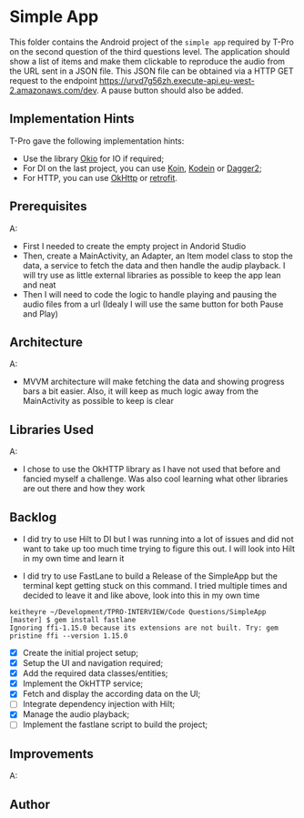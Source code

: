 # Simple App

This folder contains the Android project of the `simple app` required by T-Pro on the second question of the third questions level. The application should show a list of items and make them clickable to reproduce the audio from the URL sent in a JSON file. This JSON file can be obtained via a HTTP GET request to the endpoint https://urvd7g56zh.execute-api.eu-west-2.amazonaws.com/dev. A pause button should also be added.

## Implementation Hints

T-Pro gave the following implementation hints:

* Use the library [Okio](https://square.github.io/okio/) for IO if required;
* For DI on the last project, you can use [Koin](https://insert-koin.io/), [Kodein](https://kodein.org/di/) or [Dagger2](https://dagger.dev/);
* For HTTP, you can use [OkHttp](https://square.github.io/okhttp/) or [retrofit](https://github.com/square/retrofit).

## Prerequisites

A:
- First I needed to create the empty project in Andorid Studio
- Then, create a MainActivity, an Adapter, an Item model class to stop the data, a service to fetch the data and then handle the audip playback. I will try use as little external libraries as possible to keep the app lean and neat
- Then I will need to code the logic to handle playing and pausing the audio files from a url (Idealy I will use the same button for both Pause and Play)

## Architecture

A:
- MVVM architecture will make fetching the data and showing progress bars a bit easier. Also, it will keep as much logic away from the MainActivity as possible to keep is clear

## Libraries Used

A:
- I chose to use the OkHTTP library as I have not used that before and fancied myself a challenge. Was also cool learning what other libraries are out there and how they work

## Backlog

- I did try to use Hilt to DI but I was running into a lot of issues and did not want to take up too much time trying to figure this out. I will look into Hilt in my own time and learn it

- I did try to use FastLane to build a Release of the SimpleApp but the terminal kept getting stuck on this command. I tried multiple times and decided to leave it and like above, look into this in my own time 
```
keitheyre ~/Development/TPRO-INTERVIEW/Code Questions/SimpleApp [master] $ gem install fastlane
Ignoring ffi-1.15.0 because its extensions are not built. Try: gem pristine ffi --version 1.15.0
``` 


- [X] Create the initial project setup;
- [X] Setup the UI and navigation required;
- [X] Add the required data classes/entities;
- [X] Implement the OkHTTP service;
- [X] Fetch and display the according data on the UI;
- [ ] Integrate dependency injection with Hilt;
- [X] Manage the audio playback;
- [ ] Implement the fastlane script to build the project;

## Improvements

A:

## Author
